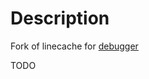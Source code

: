 Description
===========
Fork of linecache for [debugger](http://github.com/cldwalker/debugger)

TODO
